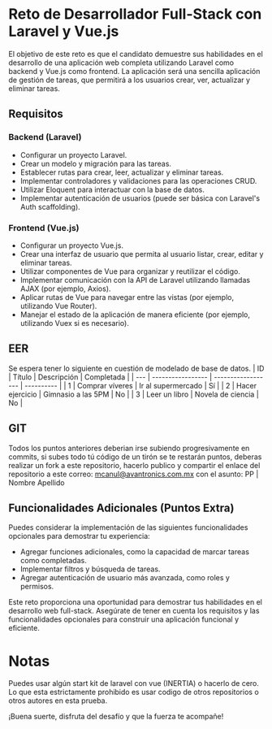 # Reto de Desarrollador Full-Stack con Laravel y Vue.js

El objetivo de este reto es que el candidato demuestre sus habilidades en el desarrollo de una aplicación web completa utilizando Laravel como backend y Vue.js como frontend. La aplicación será una sencilla aplicación de gestión de tareas, que permitirá a los usuarios crear, ver, actualizar y eliminar tareas.

## Requisitos

### Backend (Laravel)

- Configurar un proyecto Laravel.
- Crear un modelo y migración para las tareas.
- Establecer rutas para crear, leer, actualizar y eliminar tareas.
- Implementar controladores y validaciones para las operaciones CRUD.
- Utilizar Eloquent para interactuar con la base de datos.
- Implementar autenticación de usuarios (puede ser básica con Laravel's Auth scaffolding).

### Frontend (Vue.js)

- Configurar un proyecto Vue.js.
- Crear una interfaz de usuario que permita al usuario listar, crear, editar y eliminar tareas.
- Utilizar componentes de Vue para organizar y reutilizar el código.
- Implementar comunicación con la API de Laravel utilizando llamadas AJAX (por ejemplo, Axios).
- Aplicar rutas de Vue para navegar entre las vistas (por ejemplo, utilizando Vue Router).
- Manejar el estado de la aplicación de manera eficiente (por ejemplo, utilizando Vuex si es necesario).

## EER
Se espera tener lo siguiente en cuestión de modelado de base de datos.
| ID  | Título           | Descripción        | Completada |
| --- | ----------------- | ------------------ | ---------- |
| 1   | Comprar víveres   | Ir al supermercado | Sí         |
| 2   | Hacer ejercicio   | Gimnasio a las 5PM  | No         |
| 3   | Leer un libro     | Novela de ciencia   | No         |

## GIT
Todos los puntos anteriores deberian irse subiendo progresivamente en commits, si subes todo tú código de un tirón se te restarán puntos, deberas realizar un fork a este repositorio, hacerlo publico y compartir el enlace del repositorio a este correo: mcanul@avantronics.com.mx con el asunto: PP | Nombre Apellido


## Funcionalidades Adicionales (Puntos Extra)

Puedes considerar la implementación de las siguientes funcionalidades opcionales para demostrar tu experiencia:

- Agregar funciones adicionales, como la capacidad de marcar tareas como completadas.
- Implementar filtros y búsqueda de tareas.
- Agregar autenticación de usuario más avanzada, como roles y permisos.

Este reto proporciona una oportunidad para demostrar tus habilidades en el desarrollo web full-stack. Asegúrate de tener en cuenta los requisitos y las funcionalidades opcionales para construir una aplicación funcional y eficiente.

# Notas

Puedes usar algún start kit de laravel con vue (INERTIA) o hacerlo de cero. Lo que esta estrictamente prohibido es usar codigo de otros repositorios o otros autores en esta prueba.


¡Buena suerte, disfruta del desafío y que la fuerza te acompañe!